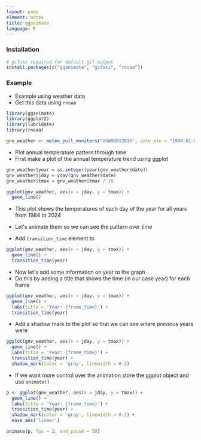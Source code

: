 ```yaml
---
layout: page
element: notes
title: gganimate
language: R
---
```


### Installation

```r
# gifski required for default gif output
install.packages(c("gganimate", "gifski", "rnoaa"))
```

### Example

* Example using weather data
* Get this data using `rnoaa`

```r
library(gganimate)
library(ggplot2)
library(lubridate)
library(rnoaa)

gnv_weather <- meteo_pull_monitors("USW00012816", date_min = "1984-01-01", date_max = "2024-12-31")
```

* Plot annual temperature pattern through time
* First make a plot of the annual temperature trend using ggplot

```r
gnv_weather$year = as.integer(year(gnv_weather$date))
gnv_weather$jday = yday(gnv_weather$date)
gnv_weather$tmax = gnv_weather$tmax / 10

ggplot(gnv_weather, aes(x = jday, y = tmax)) +
  geom_line()
```

* This plot shows the temperatures of each day of the year for all years from 1984 to 2024
* Let's animate them so we can see the pattern over time

* Add `transition_time` element to

```r
ggplot(gnv_weather, aes(x = jday, y = tmax)) +
  geom_line() +
  transition_time(year)
```

* Now let's add some information on year to the graph
* Do this by adding a title that shows the time (in our case year) for each frame

```r
ggplot(gnv_weather, aes(x = jday, y = tmax)) +
  geom_line() +
  labs(title = 'Year: {frame_time}') +
  transition_time(year)
```

* Add a shadow mark to the plot so that we can see where previous years were

```r
ggplot(gnv_weather, aes(x = jday, y = tmax)) +
  geom_line() +
  labs(title = 'Year: {frame_time}') +
  transition_time(year) +
  shadow_mark(color = 'gray', linewidth = 0.2)
```

* If we want more control over the animation store the ggplot object and use `animate()`

```r
p <- ggplot(gnv_weather, aes(x = jday, y = tmax)) +
  geom_line() +
  labs(title = 'Year: {frame_time}') +
  transition_time(year) +
  shadow_mark(color = 'gray', linewidth = 0.2) +
  ease_aes('linear')

animate(p, fps = 2, end_pause = 50)
```
